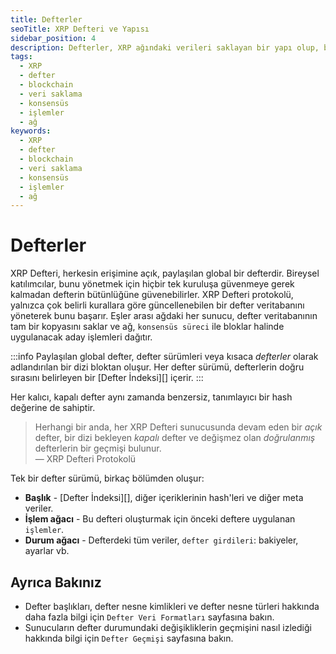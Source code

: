 ```yaml
---
title: Defterler
seoTitle: XRP Defteri ve Yapısı
sidebar_position: 4
description: Defterler, XRP ağındaki verileri saklayan bir yapı olup, blockchain teknolojisi kullanılarak işlemleri takip eder. Her defter sürümü, bir dizi bloktan oluşur ve her biri benzersiz bir hash değerine sahiptir.
tags: 
  - XRP
  - defter
  - blockchain
  - veri saklama
  - konsensüs
  - işlemler
  - ağ
keywords: 
  - XRP
  - defter
  - blockchain
  - veri saklama
  - konsensüs
  - işlemler
  - ağ
---
```


# Defterler

XRP Defteri, herkesin erişimine açık, paylaşılan global bir defterdir. Bireysel katılımcılar, bunu yönetmek için hiçbir tek kuruluşa güvenmeye gerek kalmadan defterin bütünlüğüne güvenebilirler. XRP Defteri protokolü, yalnızca çok belirli kurallara göre güncellenebilen bir defter veritabanını yöneterek bunu başarır. Eşler arası ağdaki her sunucu, defter veritabanının tam bir kopyasını saklar ve ağ, `konsensüs süreci` ile bloklar halinde uygulanacak aday işlemleri dağıtır.


:::info
Paylaşılan global defter, defter sürümleri veya kısaca _defterler_ olarak adlandırılan bir dizi bloktan oluşur. Her defter sürümü, defterlerin doğru sırasını belirleyen bir [Defter İndeksi][] içerir.
:::

Her kalıcı, kapalı defter aynı zamanda benzersiz, tanımlayıcı bir hash değerine de sahiptir.

> Herhangi bir anda, her XRP Defteri sunucusunda devam eden bir _açık_ defter, bir dizi bekleyen _kapalı_ defter ve değişmez olan _doğrulanmış_ defterlerin bir geçmişi bulunur.  
> — XRP Defteri Protokolü

Tek bir defter sürümü, birkaç bölümden oluşur:


* **Başlık** - [Defter İndeksi][], diğer içeriklerinin hash'leri ve diğer meta veriler.
* **İşlem ağacı** - Bu defteri oluşturmak için önceki deftere uygulanan `işlemler`.
* **Durum ağacı** - Defterdeki tüm veriler, `defter girdileri`: bakiyeler, ayarlar vb.

## Ayrıca Bakınız

- Defter başlıkları, defter nesne kimlikleri ve defter nesne türleri hakkında daha fazla bilgi için `Defter Veri Formatları` sayfasına bakın.
- Sunucuların defter durumundaki değişikliklerin geçmişini nasıl izlediği hakkında bilgi için `Defter Geçmişi` sayfasına bakın.

